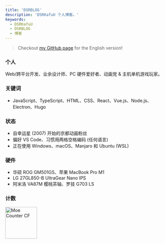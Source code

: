 ```yaml
---
title: 'DSRBLOG'
description: 'DSRKafuU 个人博客。'
keywords:
  - DSRKafuU
  - DSRBLOG
  - 博客
---
```


> Checkout [my GitHub page](https://github.com/dsrkafuu) for the English version!

### 个人

Web/跨平台开发、业余设计师、PC 硬件爱好者、动画党 & 主机单机游戏玩家。

### 关键词

- JavaScript、TypeScript、HTML、CSS、React、Vue.js、Node.js、Electron、Hugo

### 状态

- 自幸运星 (2007) 开始的京都动画粉丝
- 偏好 VS Code、习惯用两格空格编码 (任何语言)
- 正在使用 Windows、macOS、Manjaro 和 Ubuntu (WSL)

### 硬件

- 华硕 ROG GM501GS、苹果 MacBook Pro M1
- LG 27GL850-B UltraGear Nano IPS
- 阿米洛 VA87M 樱桃茶轴、罗技 G703 LS

### 计数

<a href="https://github.com/dsrkafuu/moe-counter-cf#readme" target="_blank" rel="noopener">
  <img height="100" src="https://count.dsrkafuu.net/dsrkafuu:home" alt="Moe Counter CF" />
</a>
